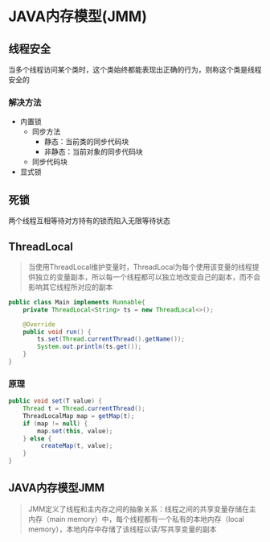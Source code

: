 # JAVA内存模型(JMM)

## 线程安全

当多个线程访问某个类时，这个类始终都能表现出正确的行为，则称这个类是线程安全的

### 解决方法

- 内置锁
  - 同步方法
    - 静态：当前类的同步代码块
    - 非静态：当前对象的同步代码块
  - 同步代码块
- 显式锁

## 死锁

两个线程互相等待对方持有的锁而陷入无限等待状态

## ThreadLocal

>当使用ThreadLocal维护变量时，ThreadLocal为每个使用该变量的线程提供独立的变量副本，所以每一个线程都可以独立地改变自己的副本，而不会影响其它线程所对应的副本

```java
public class Main implements Runnable{
    private ThreadLocal<String> ts = new ThreadLocal<>();

    @Override
    public void run() {
        ts.set(Thread.currentThread().getName());
        System.out.println(ts.get());
    }
}
```

### 原理

```java
public void set(T value) {
    Thread t = Thread.currentThread();
    ThreadLocalMap map = getMap(t);
    if (map != null) {
        map.set(this, value);
    } else {
         createMap(t, value);
    }
}
```

## JAVA内存模型JMM

>JMM定义了线程和主内存之间的抽象关系：线程之间的共享变量存储在主内存（main memory）中，每个线程都有一个私有的本地内存（local memory），本地内存中存储了该线程以读/写共享变量的副本







